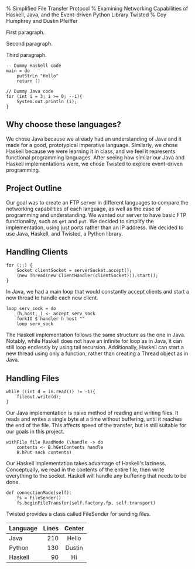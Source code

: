% Simplified File Transfer Protocol
% Examining Networking Capabilities of Haskell, Java, and the Event-driven Python Library Twisted
% Coy Humphrey and Dustin Pfeiffer

First paragraph.

Second paragraph.

Third paragraph.

~~~~~~~~~~~~~~~~~ {.haskell}
-- Dummy Haskell code
main = do
    putStrLn "Hello"
    return ()
~~~~~~~~~~~~~~~~~

~~~~~~~~~~~~~~~~~ {.java}
// Dummy Java code
for (int i = 3; i >= 0; --i){
    System.out.println (i);
}
~~~~~~~~~~~~~~~~~

Why choose these languages?
---

We chose Java because we already had an understanding of Java and it made for a good, prototypical imperative language.
Similarly, we chose Haskell because we were learning it in class, and we feel it represents functional programming languages.
After seeing how similar our Java and Haskell implementations were, we chose Twisted to explore event-driven
programming.

Project Outline
---

Our goal was to create an FTP server in different languages to compare the networking capabilities of each language, as well as
the ease of programming and understanding. We wanted our server to have basic FTP functionality, such as `get` and `put`. We decided
to simplify the implementation, using just ports rather than an IP address. We decided to use Java, Haskell, and Twisted, a Python library.


Handling Clients
---

~~~ {.java}
for (;;) {
    Socket clientSocket = serverSocket.accept();
    (new Thread(new ClientHandler(clientSocket))).start();
}
~~~

In Java, we had a main loop that would constantly accept clients and start a new thread to
handle each new client.

~~~ {.haskell}
loop serv_sock = do 
    (h,host,_) <- accept serv_sock
    forkIO $ handler h host ""
    loop serv_sock
~~~

The Haskell implementation follows the same structure as the one in Java. Notably, while 
Haskell does not have an infinite for loop as in Java, it can still loop endlessly by using
tail recursion. Additionally, Haskell can start a new thread using only a function, rather than creating a Thread object as in Java.


Handling Files
---

~~~ {.java}
while ((int d = in.read()) != -1){
    fileout.write(d);
}
~~~

Our Java implementation is naive method of reading and writing files. It reads and writes
a single byte at a time without buffering, until it reaches the end of the file. This affects
speed of the transfer, but is still suitable for our goals in this project.

~~~ {.haskell}
withFile file ReadMode (\handle -> do
    contents <- B.hGetContents handle
    B.hPut sock contents)
~~~

Our Haskell implementation takes advantage of Haskell's laziness. Conceptually, we read in the
contents of the entire file, then write everything to the socket. Haskell will handle any
buffering that needs to be done.

~~~ {.python}
def connectionMade(self):
    fs = FileSender()
    fs.beginFileTransfer(self.factory.fp, self.transport)
~~~

Twisted provides a class called FileSender for sending files.


| Language | Lines  | Center   |
|:---------|-------:|:--------:|
| Java     |    210 | Hello    |
| Python   |    130 | Dustin   |
| Haskell  |     90 | Hi       |
